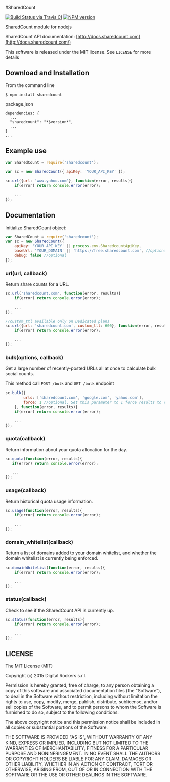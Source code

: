#SharedCount

[![Build Status via Travis CI](https://travis-ci.org/DigitalRockers/sharedcount.svg?branch=master)](https://travis-ci.org/DigitalRockers/sharedcount)
[![NPM version](http://img.shields.io/npm/v/sharedcount.svg)](https://www.npmjs.org/package/sharedcount)

[SharedCount](sharedcount.com) module for [nodejs](nodejs.org)

SharedCount API documentation: [http://docs.sharedcount.com](http://docs.sharedcount.com/)

This software is released under the MIT license. See `LICENSE` for more details

## Download and Installation

From the command line

	$ npm install sharedcount

package.json

	dependencies: {
      ...
      "sharedcount": "*$version*",
      ...
    }
    ...

## Example use

```javascript
var SharedCount = require('sharedcount');

var sc = new SharedCount({ apiKey: 'YOUR_API_KEY' });

sc.url({url: 'www.yahoo.com'}, function(error, results){
	if(error) return console.error(error);
	
	...
});
```

## Documentation

Initialize SharedCount object:
```javascript
var SharedCount = require('sharedcount');
var sc = new SharedCount({
	apiKey: 'YOUR_API_KEY' || process.env.SharedcountApiKey,
	baseUrl: 'YOUR_DOMAIN' || 'https://free.sharedcount.com', //optional
	debug: false //optional
});
```

### url(url, callback)
Return share counts for a URL.

```javascript
sc.url('sharedcount.com', function(error, results){
	if(error) return console.error(error);

	...
});

//custom_ttl available only on Dedicated plans
sc.url({url: 'sharedcount.com', custom_ttl: 600}, function(error, results){
	if(error) return console.error(error);

	...
});
```

### bulk(options, callback)
Get a large number of recently-posted URLs all at once to calculate bulk social counts.

This method call `POST /bulk` and `GET /bulk` endpoint
```javascript
sc.bulk({
		urls: ['sharedcount.com', 'google.com', 'yahoo.com'],
		force: 1 //optional, Set this parameter to 1 force results to return even if not all URLs have completed processing.
	}, function(error, results){
	if(error) return console.error(error);

	...
});
```
### quota(callback)
Return information about your quota allocation for the day.

 ```javascript
sc.quota(function(error, results){
	if(error) return console.error(error);

	...
});
```

### usage(callback)
Return historical quota usage information.

```javascript
sc.usage(function(error, results){
	if(error) return console.error(error);

	...
});
```

### domain_whitelist(callback)
Return a list of domains added to your domain whitelist, and whether the domain whitelist is currently being enforced.

```javascript
sc.domainWhitelist(function(error, results){
	if(error) return console.error(error);

	...
});
```

### status(callback)
Check to see if the SharedCount API is currently up.

```javascript
sc.status(function(error, results){
	if(error) return console.error(error);

	...
});
```

LICENSE
---
The MIT License (MIT)

Copyright (c) 2015 Digital Rockers s.r.l.

Permission is hereby granted, free of charge, to any person obtaining a copy
of this software and associated documentation files (the "Software"), to deal
in the Software without restriction, including without limitation the rights
to use, copy, modify, merge, publish, distribute, sublicense, and/or sell
copies of the Software, and to permit persons to whom the Software is
furnished to do so, subject to the following conditions:

The above copyright notice and this permission notice shall be included in
all copies or substantial portions of the Software.

THE SOFTWARE IS PROVIDED "AS IS", WITHOUT WARRANTY OF ANY KIND, EXPRESS OR
IMPLIED, INCLUDING BUT NOT LIMITED TO THE WARRANTIES OF MERCHANTABILITY,
FITNESS FOR A PARTICULAR PURPOSE AND NONINFRINGEMENT. IN NO EVENT SHALL THE
AUTHORS OR COPYRIGHT HOLDERS BE LIABLE FOR ANY CLAIM, DAMAGES OR OTHER
LIABILITY, WHETHER IN AN ACTION OF CONTRACT, TORT OR OTHERWISE, ARISING FROM,
OUT OF OR IN CONNECTION WITH THE SOFTWARE OR THE USE OR OTHER DEALINGS IN
THE SOFTWARE.
